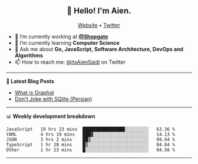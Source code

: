 <h2 align="center">👋 Hello! I'm Aien.</h2>
<p align="center">
  <a href="https://aien.me">Website</a> •
  <a href="https://twitter.com/itsAienSaidi">Twitter</a>
</p>


- 🔭 I’m currently working at **[@Shopgate](https://github.com/shopgate)**
- 🌱 I’m currently learning **Computer Science**
- 💬 Ask me about **Go, JavaScript, Software Architecture, DevOps and Algorithms**
- 📫 How to reach me: [@itsAienSaidi](https://twitter.com/itsAienSaidi) on Twitter

-------

**📝 Latest Blog Posts**

<!-- BLOG-POST-LIST:START -->
- [What is Graphql](https://aien.me/blog/what-is-graphql)
- [Don't Joke with SQlite (Persian)](https://fa.aien.me/با-sqlite-شوخی-نکنیم/)
<!-- BLOG-POST-LIST:END -->

-------

📊 **Weekly development breakdown**
<!--START_SECTION:waka-->
```text
JavaScript   19 hrs 23 mins  ████████████████░░░░░░░░░   63.36 % 
YAML         4 hrs 19 mins   ███▓░░░░░░░░░░░░░░░░░░░░░   14.13 % 
JSON         3 hrs 2 mins    ██▒░░░░░░░░░░░░░░░░░░░░░░   09.94 % 
TypeScript   1 hr 28 mins    █▒░░░░░░░░░░░░░░░░░░░░░░░   04.84 % 
Other        1 hr 23 mins    █░░░░░░░░░░░░░░░░░░░░░░░░   04.56 % 
```
<!--END_SECTION:waka-->

-------
